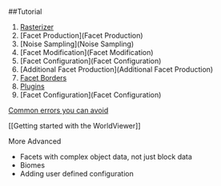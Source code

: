 ##Tutorial
1. [Rasterizer](Rasterizer)
2. [Facet Production](Facet Production)
3. [Noise Sampling](Noise Sampling)
4. [Facet Modification](Facet Modification)
5. [Facet Configuration](Facet Configuration)
6. [Additional Facet Production](Additional Facet Production)
7. [Facet Borders](Borders)
8. [Plugins](Plugins)
9. [Facet Configuration](Facet Configuration)

[Common errors you can avoid](Common-errors-you-can-avoid)

[[Getting started with the WorldViewer]]

More Advanced
- Facets with complex object data, not just block data
- Biomes
- Adding user defined configuration